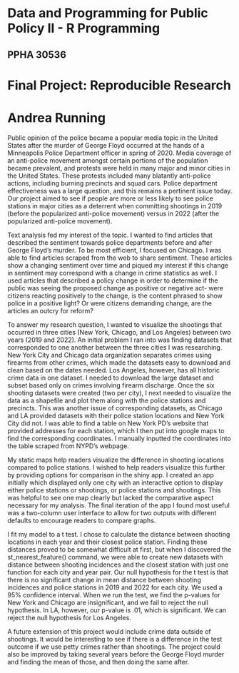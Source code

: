 # Data and Programming for Public Policy II - R Programming
## PPHA 30536
 
# Final Project: Reproducible Research
# Andrea Running

Public opinion of the police became a popular media topic in the United States after the murder of George Floyd occurred at the hands of a Minneapolis Police Department officer in spring of 2020.  Media coverage of an anti-police movement amongst certain portions of the population became prevalent, and protests were held in many major and minor cities in the United States.  These protests included many blatantly anti-police actions, including burning precincts and squad cars. Police department effectiveness was a large question, and this remains a pertinent issue today.  Our project aimed to see if people are more or less likely to see police stations in major cities as a deterrent when committing shootings in 2019 (before the popularized anti-police movement) versus in 2022 (after the popularized anti-police movement).  

Text analysis fed my interest of the topic.  I wanted to find articles that described the sentiment towards police departments before and after George Floyd’s murder.  To be most efficient, I focused on Chicago.  I was able to find articles scraped from the web to share sentiment.  These articles show a changing sentiment over time and piqued my interest if this change in sentiment may correspond with a change in crime statistics as well. I used articles that described a policy change in order to determine if the public was seeing the proposed change as positive or negative act- were citizens reacting positively to the change, is the content phrased to show police in a positive light? Or were citizens demanding change, are the articles an outcry for reform?

To answer my research question, I wanted to visualize the shootings that occurred in three cities (New York, Chicago, and Los Angeles) between two years (2019 and 2022).  An initial problem I ran into was finding datasets that corresponded to one another between the three cities I was researching.  New York City and Chicago data organization separates crimes using firearms from other crimes, which made the datasets easy to download and clean based on the dates needed.  Los Angeles, however, has all historic crime data in one dataset.  I needed to download the large dataset and subset based only on crimes involving firearm discharge.  Once the six shooting datasets were created (two per city), I next needed to visualize the data as a shapefile and plot them along with the police stations and precincts.  This was another issue of corresponding datasets, as Chicago and LA provided datasets with their police station locations and New York City did not.  I was able to find a table on New York PD’s website that provided addresses for each station, which I then put into google maps to find the corresponding coordinates.  I manually inputted the coordinates into the table scraped from NYPD’s webpage.

My static maps help readers visualize the difference in shooting locations compared to police stations. I wished to help readers visualize this further by providing options for comparison in the shiny app.  I created an app initially which displayed only one city with an interactive option to display either police stations or shootings, or police stations and shootings.  This was helpful to see one map clearly but lacked the comparative aspect necessary for my analysis.  The final iteration of the app I found most useful was a two-column user interface to allow for two outputs with different defaults to encourage readers to compare graphs. 

I fit my model to a t test.  I chose to calculate the distance between shooting locations in each year and their closest police station.  Finding these distances proved to be somewhat difficult at first, but when I discovered the st_nearest_feature() command, we were able to create new datasets with distance between shooting incidences and the closest station with just one function for each city and year pair. Our null hypothesis for the t test is that there is no significant change in mean distance between shooting incidences and police stations in 2019 and 2022 for each city.  We used a 95% confidence interval.  When we run the test, we find the p-values for New York and Chicago are insignificant, and we fail to reject the null hypothesis.  In LA, however, our p-value is .01, which is significant.  We can reject the null hypothesis for Los Angeles.   

A future extension of this project would include crime data outside of shootings.  It would be interesting to see if there is a difference in the test outcome if we use petty crimes rather than shootings.  The project could also be improved by taking several years before the George Floyd murder and finding the mean of those, and then doing the same after.
